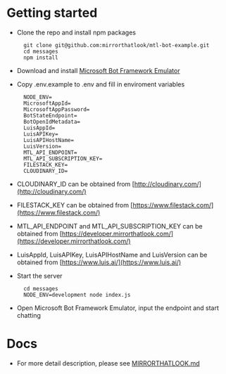 # Getting started

* Clone the repo and install npm packages
    
        git clone git@github.com:mirrorthatlook/mtl-bot-example.git
        cd messages
        npm install

* Download and install [Microsoft Bot Framework Emulator](https://github.com/Microsoft/BotFramework-Emulator)

* Copy .env.example to .env and fill in enviroment variables

        NODE_ENV=
        MicrosoftAppId=
        MicrosoftAppPassword=
        BotStateEndpoint=
        BotOpenIdMetadata=
        LuisAppId=
        LuisAPIKey=
        LuisAPIHostName=
        LuisVersion=
        MTL_API_ENDPOINT=
        MTL_API_SUBSCRIPTION_KEY=
        FILESTACK_KEY=
        CLOUDINARY_ID=

* CLOUDINARY_ID can be obtained from [http://cloudinary.com/](http://cloudinary.com/)
* FILESTACK_KEY can be obtained from [https://www.filestack.com/](https://www.filestack.com/)
* MTL\_API\_ENDPOINT and MTL\_API\_SUBSCRIPTION\_KEY can be obtained from [https://developer.mirrorthatlook.com/](https://developer.mirrorthatlook.com/)
* LuisAppId, LuisAPIKey, LuisAPIHostName and LuisVersion can be obtained from [https://www.luis.ai/](https://www.luis.ai/)
        
* Start the server

        cd messages
        NODE_ENV=development node index.js

* Open Microsoft Bot Framework Emulator, input the endpoint and start chatting

# Docs

* For more detail description, please see [MIRRORTHATLOOK.md](MIRRORTHATLOOK.md)